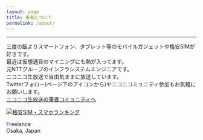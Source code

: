 ```yaml
---
layout: page
title: 筆者について
permalink: /about/
---
```

---
三度の飯よりスマートフォン、タブレット等のモバイルガジェットや格安SIMが好きです。  
最近は仮想通貨のマイニングにも熱が入ってます。  
元NTTグループのインフラシステムエンジニアです。  
ニコニコ生放送で自由気ままに放送しています。  
Twitterフォロー(ページ下のアイコンから)やニコニコミュニティ参加もお気軽にお願いします。   
[ニコニコ生放送の筆者コミュニティへ](http://com.nicovideo.jp/community/co1136215/)  

[<img src="https://blog.with2.net/img/banner/c/banner_1/br_c_1081_1.gif" title="格安SIM・スマホランキング">](//blog.with2.net/link/?1941652:1081)  

Freelance  
Osaka, Japan
